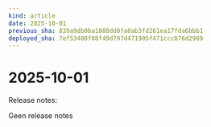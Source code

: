 ```yaml
---
kind: article
date: 2025-10-01
previous_sha: 839a9db0ba1880dd0fa0ab3fd261ea17fda6bbb1
deployed_sha: 7ef53408f88f49d797d471905f471ccc876d2989
---
```


# 2025-10-01

Release notes:

Geen release notes
